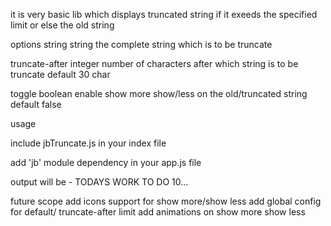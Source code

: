 it is very basic lib which displays truncated  string if it exeeds the specified limit or else the old string

options
string       string      the complete string which is to be truncate

truncate-after  integer   number of characters after which string is to be truncate default 30 char

toggle        	boolean		enable show more show/less on the old/truncated string default false

usage

include jbTruncate.js in your index file
<script src=".../jbTruncate.js"></script>

add 'jb' module dependency in your app.js file

<jb-truncate string="TODAYS WORK TO DO 10/june/2016--11/june PROFILE PAGE
" truncate-after="20" ></jb-truncate>

<jb-truncate string="TODAYS WORK TO DO 10/june/2016--11/june PROFILE PAGE
" truncate-after="20" toggle="true"></jb-truncate>

output will be -
TODAYS WORK TO DO 10...

future scope
add icons support for show more/show less
add global config for default/ truncate-after limit
add animations on show more show less
